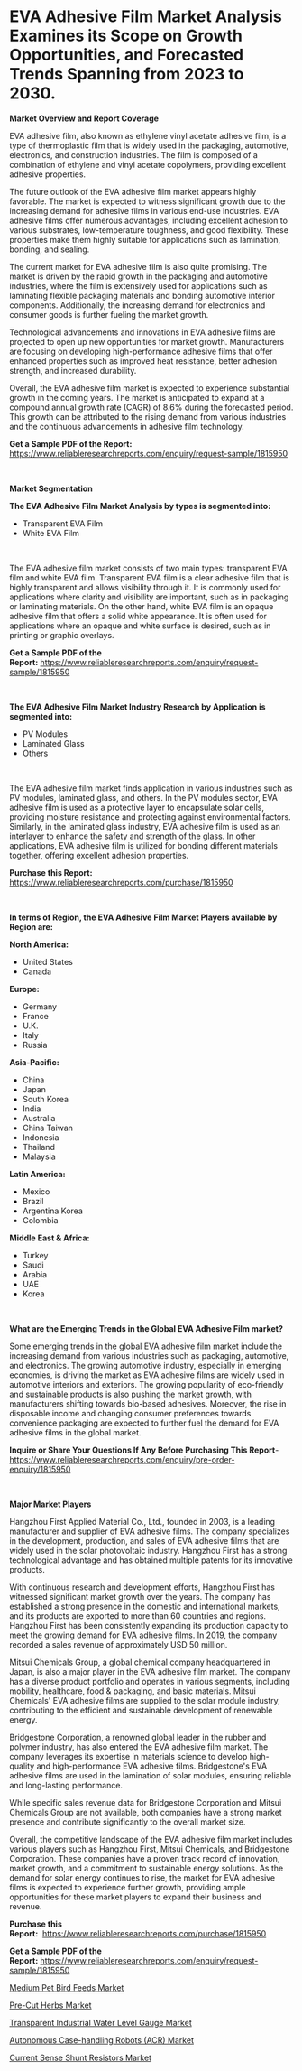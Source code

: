 <p><h1>EVA Adhesive Film Market Analysis Examines its Scope on Growth Opportunities, and Forecasted Trends Spanning from 2023 to 2030.</h1></p><p><strong>Market Overview and Report Coverage</strong></p>
<p><p>EVA adhesive film, also known as ethylene vinyl acetate adhesive film, is a type of thermoplastic film that is widely used in the packaging, automotive, electronics, and construction industries. The film is composed of a combination of ethylene and vinyl acetate copolymers, providing excellent adhesive properties.</p><p>The future outlook of the EVA adhesive film market appears highly favorable. The market is expected to witness significant growth due to the increasing demand for adhesive films in various end-use industries. EVA adhesive films offer numerous advantages, including excellent adhesion to various substrates, low-temperature toughness, and good flexibility. These properties make them highly suitable for applications such as lamination, bonding, and sealing.</p><p>The current market for EVA adhesive film is also quite promising. The market is driven by the rapid growth in the packaging and automotive industries, where the film is extensively used for applications such as laminating flexible packaging materials and bonding automotive interior components. Additionally, the increasing demand for electronics and consumer goods is further fueling the market growth.</p><p>Technological advancements and innovations in EVA adhesive films are projected to open up new opportunities for market growth. Manufacturers are focusing on developing high-performance adhesive films that offer enhanced properties such as improved heat resistance, better adhesion strength, and increased durability.</p><p>Overall, the EVA adhesive film market is expected to experience substantial growth in the coming years. The market is anticipated to expand at a compound annual growth rate (CAGR) of 8.6% during the forecasted period. This growth can be attributed to the rising demand from various industries and the continuous advancements in adhesive film technology.</p></p>
<p><strong>Get a Sample PDF of the Report:</strong> <a href="https://www.reliableresearchreports.com/enquiry/request-sample/1815950">https://www.reliableresearchreports.com/enquiry/request-sample/1815950</a></p>
<p>&nbsp;</p>
<p><strong>Market Segmentation</strong></p>
<p><strong>The EVA Adhesive Film Market Analysis by types is segmented into:</strong></p>
<p><ul><li>Transparent EVA Film</li><li>White EVA Film</li></ul></p>
<p>&nbsp;</p>
<p><p>The EVA adhesive film market consists of two main types: transparent EVA film and white EVA film. Transparent EVA film is a clear adhesive film that is highly transparent and allows visibility through it. It is commonly used for applications where clarity and visibility are important, such as in packaging or laminating materials. On the other hand, white EVA film is an opaque adhesive film that offers a solid white appearance. It is often used for applications where an opaque and white surface is desired, such as in printing or graphic overlays.</p></p>
<p><strong>Get a Sample PDF of the Report:</strong>&nbsp;<a href="https://www.reliableresearchreports.com/enquiry/request-sample/1815950">https://www.reliableresearchreports.com/enquiry/request-sample/1815950</a></p>
<p>&nbsp;</p>
<p><strong>The EVA Adhesive Film Market Industry Research by Application is segmented into:</strong></p>
<p><ul><li>PV Modules</li><li>Laminated Glass</li><li>Others</li></ul></p>
<p>&nbsp;</p>
<p><p>The EVA adhesive film market finds application in various industries such as PV modules, laminated glass, and others. In the PV modules sector, EVA adhesive film is used as a protective layer to encapsulate solar cells, providing moisture resistance and protecting against environmental factors. Similarly, in the laminated glass industry, EVA adhesive film is used as an interlayer to enhance the safety and strength of the glass. In other applications, EVA adhesive film is utilized for bonding different materials together, offering excellent adhesion properties.</p></p>
<p><strong>Purchase this Report:</strong>&nbsp; <a href="https://www.reliableresearchreports.com/purchase/1815950">https://www.reliableresearchreports.com/purchase/1815950</a></p>
<p>&nbsp;</p>
<p><strong>In terms of Region, the EVA Adhesive Film Market Players available by Region are:</strong></p>
<p>
    <p> <strong> North America: </strong>
        <ul>
            <li>United States</li>
            <li>Canada</li>
        </ul>
        </p> 
    <p> <strong> Europe: </strong>
        <ul>
            <li>Germany</li>
            <li>France</li>
            <li>U.K.</li>
            <li>Italy</li>
            <li>Russia</li>
        </ul>
        </p> 
    <p> <strong> Asia-Pacific: </strong>
        <ul>
            <li>China</li>
            <li>Japan</li>
            <li>South Korea</li>
            <li>India</li>
            <li>Australia</li>
            <li>China Taiwan</li>
            <li>Indonesia</li>
            <li>Thailand</li>
            <li>Malaysia</li>
        </ul>
        </p> 
    <p> <strong> Latin America: </strong>
        <ul>
            <li>Mexico</li>
            <li>Brazil</li>
            <li>Argentina Korea</li>
            <li>Colombia</li>
        </ul>
        </p> 
    <p> <strong> Middle East & Africa: </strong>
        <ul>
            <li>Turkey</li>
            <li>Saudi</li>
            <li>Arabia</li>
            <li>UAE</li>
            <li>Korea</li>
        </ul>
    </p>
    </p>
<p>&nbsp;</p>
<p><strong>What are the Emerging Trends in the Global EVA Adhesive Film market?</strong></p>
<p><p>Some emerging trends in the global EVA adhesive film market include the increasing demand from various industries such as packaging, automotive, and electronics. The growing automotive industry, especially in emerging economies, is driving the market as EVA adhesive films are widely used in automotive interiors and exteriors. The growing popularity of eco-friendly and sustainable products is also pushing the market growth, with manufacturers shifting towards bio-based adhesives. Moreover, the rise in disposable income and changing consumer preferences towards convenience packaging are expected to further fuel the demand for EVA adhesive films in the global market.</p></p>
<p><strong>Inquire or Share Your Questions If Any Before Purchasing This Report</strong>- <a href="https://www.reliableresearchreports.com/enquiry/pre-order-enquiry/1815950">https://www.reliableresearchreports.com/enquiry/pre-order-enquiry/1815950</a></p>
<p>&nbsp;</p>
<p><strong>Major Market Players</strong></p>
<p><p>Hangzhou First Applied Material Co., Ltd., founded in 2003, is a leading manufacturer and supplier of EVA adhesive films. The company specializes in the development, production, and sales of EVA adhesive films that are widely used in the solar photovoltaic industry. Hangzhou First has a strong technological advantage and has obtained multiple patents for its innovative products.</p><p>With continuous research and development efforts, Hangzhou First has witnessed significant market growth over the years. The company has established a strong presence in the domestic and international markets, and its products are exported to more than 60 countries and regions. Hangzhou First has been consistently expanding its production capacity to meet the growing demand for EVA adhesive films. In 2019, the company recorded a sales revenue of approximately USD 50 million.</p><p>Mitsui Chemicals Group, a global chemical company headquartered in Japan, is also a major player in the EVA adhesive film market. The company has a diverse product portfolio and operates in various segments, including mobility, healthcare, food & packaging, and basic materials. Mitsui Chemicals' EVA adhesive films are supplied to the solar module industry, contributing to the efficient and sustainable development of renewable energy.</p><p>Bridgestone Corporation, a renowned global leader in the rubber and polymer industry, has also entered the EVA adhesive film market. The company leverages its expertise in materials science to develop high-quality and high-performance EVA adhesive films. Bridgestone's EVA adhesive films are used in the lamination of solar modules, ensuring reliable and long-lasting performance.</p><p>While specific sales revenue data for Bridgestone Corporation and Mitsui Chemicals Group are not available, both companies have a strong market presence and contribute significantly to the overall market size.</p><p>Overall, the competitive landscape of the EVA adhesive film market includes various players such as Hangzhou First, Mitsui Chemicals, and Bridgestone Corporation. These companies have a proven track record of innovation, market growth, and a commitment to sustainable energy solutions. As the demand for solar energy continues to rise, the market for EVA adhesive films is expected to experience further growth, providing ample opportunities for these market players to expand their business and revenue.</p></p>
<p><strong>Purchase this Report:</strong>&nbsp;&nbsp;<a href="https://www.reliableresearchreports.com/purchase/1815950">https://www.reliableresearchreports.com/purchase/1815950</a></p>
<p></p>
<p><strong>Get a Sample PDF of the Report:</strong>&nbsp;<a href="https://www.reliableresearchreports.com/enquiry/request-sample/1815950">https://www.reliableresearchreports.com/enquiry/request-sample/1815950</a></p>
<p><p><a href="https://medium.com/@melissahaag/analyzing-medium-pet-bird-feeds-market-global-industry-perspective-and-forecast-2023-to-2030-d32140b68d26">Medium Pet Bird Feeds Market</a></p><p><a href="https://medium.com/@aliciahaley1989/pre-cut-herbs-market-analysis-its-cagr-market-segmentation-and-global-industry-overview-c09ccc446ffa">Pre-Cut Herbs Market</a></p><p><a href="https://medium.com/@suryayadavrp23/transparent-industrial-water-level-gauge-market-analysis-its-cagr-market-segmentation-and-global-3bc3f219badd">Transparent Industrial Water Level Gauge Market</a></p><p><a href="https://medium.com/@react.shoe.mask/autonomous-case-handling-robots-acr-market-insight-market-trends-growth-forecasted-from-2023-f06b1cf0679e">Autonomous Case-handling Robots (ACR) Market</a></p><p><a href="https://medium.com/@sk99912151/current-sense-shunt-resistors-market-size-market-outlook-and-market-forecast-2023-to-2030-c98c82f824bb">Current Sense Shunt Resistors Market</a></p></p>